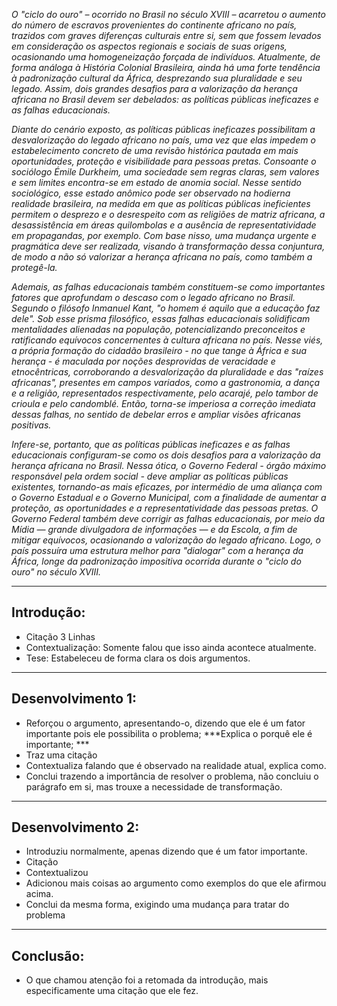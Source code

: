 _O "ciclo do ouro" – ocorrido no Brasil no século XVIII – acarretou o aumento do número de escravos provenientes do continente africano no país, trazidos com graves diferenças culturais entre si, sem que fossem levados em consideração os aspectos regionais e sociais de suas origens, ocasionando uma homogeneização forçada de indivíduos. Atualmente, de forma análoga à História Colonial Brasileira, ainda há uma forte tendência à padronização cultural da África, desprezando sua pluralidade e seu legado. Assim, dois grandes desafios para a valorização da herança africana no Brasil devem ser debelados: as políticas públicas ineficazes e as falhas educacionais._

_Diante do cenário exposto, as políticas públicas ineficazes possibilitam a desvalorização do legado africano no país, uma vez que elas impedem o estabelecimento concreto de uma revisão histórica pautada em mais oportunidades, proteção e visibilidade para pessoas pretas. Consoante o sociólogo Émile Durkheim, uma sociedade sem regras claras, sem valores e sem limites encontra-se em estado de anomia social. Nesse sentido sociológico, esse estado anômico pode ser observado na hodierna realidade brasileira, na medida em que as políticas públicas ineficientes permitem o desprezo e o desrespeito com as religiões de matriz africana, a desassistência em áreas quilombolas e a ausência de representatividade em propagandas, por exemplo. Com base nisso, uma mudança urgente e pragmática deve ser realizada, visando à transformação dessa conjuntura, de modo a não só valorizar a herança africana no país, como também a protegê-la._

_Ademais, as falhas educacionais também constituem-se como importantes fatores que aprofundam o descaso com o legado africano no Brasil. Segundo o filósofo Inmanuel Kant, "o homem é aquilo que a educação faz dele". Sob esse prisma filosófico, essas falhas educacionais solidificam mentalidades alienadas na população, potencializando preconceitos e ratificando equívocos concernentes à cultura africana no país. Nesse viés, a própria formação do cidadão brasileiro - no que tange à África e sua herança - é maculada por noções desprovidas de veracidade e etnocêntricas, corroborando a desvalorização da pluralidade e das "raízes africanas", presentes em campos variados, como a gastronomia, a dança e a religião, representados respectivamente, pelo acarajé, pelo tambor de crioula e pelo candomblé. Então, torna-se imperiosa a correção imediata dessas falhas, no sentido de debelar erros e ampliar visões africanas positivas._

_Infere-se, portanto, que as políticas públicas ineficazes e as falhas educacionais configuram-se como os dois desafios para a valorização da herança africana no Brasil. Nessa ótica, o Governo Federal - órgão máximo responsável pela ordem social - deve ampliar as políticas públicas existentes, tornando-as mais eficazes, por intermédio de uma aliança com o Governo Estadual e o Governo Municipal, com a finalidade de aumentar a proteção, as oportunidades e a representatividade das pessoas pretas. O Governo Federal também deve corrigir as falhas educacionais, por meio da Mídia — grande divulgadora de informações — e da Escola, a fim de mitigar equívocos, ocasionando a valorização do legado africano. Logo, o país possuíra uma estrutura melhor para "dialogar" com a herança da África, longe da padronização impositiva ocorrida durante o "ciclo do ouro" no século XVIII._

---

## Introdução:

- Citação 3 Linhas
- Contextualização: Somente falou que isso ainda acontece atualmente. 
- Tese: Estabeleceu de forma clara os dois argumentos.

---

## Desenvolvimento 1:

- Reforçou o argumento, apresentando-o, dizendo que ele é um fator importante pois ele possibilita o problema; ***Explica o porquê ele é importante; ***
- Traz uma citação 
- Contextualiza falando que é observado na realidade atual, explica como. 
- Conclui trazendo a importância de resolver o problema, não concluiu o parágrafo em si, mas trouxe a necessidade de transformação. 
---
## Desenvolvimento 2:

- Introduziu normalmente, apenas dizendo que é um fator importante. 
- Citação 
- Contextualizou 
- Adicionou mais coisas ao argumento como exemplos do que ele afirmou acima. 
- Conclui da mesma forma, exigindo uma mudança para tratar do problema

---

## Conclusão:

- O que chamou atenção foi a retomada da introdução, mais especificamente uma citação que ele fez. 